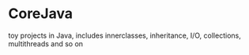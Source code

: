 # CoreJava
toy projects in Java, includes innerclasses, inheritance, I/O, collections, multithreads and so on
